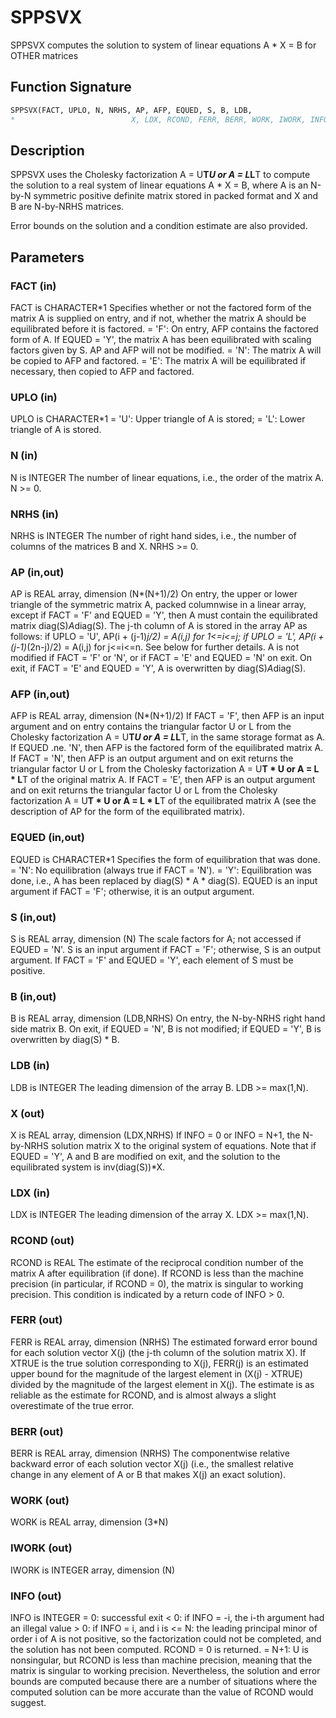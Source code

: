 # SPPSVX

SPPSVX computes the solution to system of linear equations A * X = B for OTHER matrices

## Function Signature

```fortran
SPPSVX(FACT, UPLO, N, NRHS, AP, AFP, EQUED, S, B, LDB,
*                          X, LDX, RCOND, FERR, BERR, WORK, IWORK, INFO)
```

## Description


 SPPSVX uses the Cholesky factorization A = U**T*U or A = L*L**T to
 compute the solution to a real system of linear equations
    A * X = B,
 where A is an N-by-N symmetric positive definite matrix stored in
 packed format and X and B are N-by-NRHS matrices.

 Error bounds on the solution and a condition estimate are also
 provided.

## Parameters

### FACT (in)

FACT is CHARACTER*1 Specifies whether or not the factored form of the matrix A is supplied on entry, and if not, whether the matrix A should be equilibrated before it is factored. = 'F': On entry, AFP contains the factored form of A. If EQUED = 'Y', the matrix A has been equilibrated with scaling factors given by S. AP and AFP will not be modified. = 'N': The matrix A will be copied to AFP and factored. = 'E': The matrix A will be equilibrated if necessary, then copied to AFP and factored.

### UPLO (in)

UPLO is CHARACTER*1 = 'U': Upper triangle of A is stored; = 'L': Lower triangle of A is stored.

### N (in)

N is INTEGER The number of linear equations, i.e., the order of the matrix A. N >= 0.

### NRHS (in)

NRHS is INTEGER The number of right hand sides, i.e., the number of columns of the matrices B and X. NRHS >= 0.

### AP (in,out)

AP is REAL array, dimension (N*(N+1)/2) On entry, the upper or lower triangle of the symmetric matrix A, packed columnwise in a linear array, except if FACT = 'F' and EQUED = 'Y', then A must contain the equilibrated matrix diag(S)*A*diag(S). The j-th column of A is stored in the array AP as follows: if UPLO = 'U', AP(i + (j-1)*j/2) = A(i,j) for 1<=i<=j; if UPLO = 'L', AP(i + (j-1)*(2n-j)/2) = A(i,j) for j<=i<=n. See below for further details. A is not modified if FACT = 'F' or 'N', or if FACT = 'E' and EQUED = 'N' on exit. On exit, if FACT = 'E' and EQUED = 'Y', A is overwritten by diag(S)*A*diag(S).

### AFP (in,out)

AFP is REAL array, dimension (N*(N+1)/2) If FACT = 'F', then AFP is an input argument and on entry contains the triangular factor U or L from the Cholesky factorization A = U**T*U or A = L*L**T, in the same storage format as A. If EQUED .ne. 'N', then AFP is the factored form of the equilibrated matrix A. If FACT = 'N', then AFP is an output argument and on exit returns the triangular factor U or L from the Cholesky factorization A = U**T * U or A = L * L**T of the original matrix A. If FACT = 'E', then AFP is an output argument and on exit returns the triangular factor U or L from the Cholesky factorization A = U**T * U or A = L * L**T of the equilibrated matrix A (see the description of AP for the form of the equilibrated matrix).

### EQUED (in,out)

EQUED is CHARACTER*1 Specifies the form of equilibration that was done. = 'N': No equilibration (always true if FACT = 'N'). = 'Y': Equilibration was done, i.e., A has been replaced by diag(S) * A * diag(S). EQUED is an input argument if FACT = 'F'; otherwise, it is an output argument.

### S (in,out)

S is REAL array, dimension (N) The scale factors for A; not accessed if EQUED = 'N'. S is an input argument if FACT = 'F'; otherwise, S is an output argument. If FACT = 'F' and EQUED = 'Y', each element of S must be positive.

### B (in,out)

B is REAL array, dimension (LDB,NRHS) On entry, the N-by-NRHS right hand side matrix B. On exit, if EQUED = 'N', B is not modified; if EQUED = 'Y', B is overwritten by diag(S) * B.

### LDB (in)

LDB is INTEGER The leading dimension of the array B. LDB >= max(1,N).

### X (out)

X is REAL array, dimension (LDX,NRHS) If INFO = 0 or INFO = N+1, the N-by-NRHS solution matrix X to the original system of equations. Note that if EQUED = 'Y', A and B are modified on exit, and the solution to the equilibrated system is inv(diag(S))*X.

### LDX (in)

LDX is INTEGER The leading dimension of the array X. LDX >= max(1,N).

### RCOND (out)

RCOND is REAL The estimate of the reciprocal condition number of the matrix A after equilibration (if done). If RCOND is less than the machine precision (in particular, if RCOND = 0), the matrix is singular to working precision. This condition is indicated by a return code of INFO > 0.

### FERR (out)

FERR is REAL array, dimension (NRHS) The estimated forward error bound for each solution vector X(j) (the j-th column of the solution matrix X). If XTRUE is the true solution corresponding to X(j), FERR(j) is an estimated upper bound for the magnitude of the largest element in (X(j) - XTRUE) divided by the magnitude of the largest element in X(j). The estimate is as reliable as the estimate for RCOND, and is almost always a slight overestimate of the true error.

### BERR (out)

BERR is REAL array, dimension (NRHS) The componentwise relative backward error of each solution vector X(j) (i.e., the smallest relative change in any element of A or B that makes X(j) an exact solution).

### WORK (out)

WORK is REAL array, dimension (3*N)

### IWORK (out)

IWORK is INTEGER array, dimension (N)

### INFO (out)

INFO is INTEGER = 0: successful exit < 0: if INFO = -i, the i-th argument had an illegal value > 0: if INFO = i, and i is <= N: the leading principal minor of order i of A is not positive, so the factorization could not be completed, and the solution has not been computed. RCOND = 0 is returned. = N+1: U is nonsingular, but RCOND is less than machine precision, meaning that the matrix is singular to working precision. Nevertheless, the solution and error bounds are computed because there are a number of situations where the computed solution can be more accurate than the value of RCOND would suggest.

